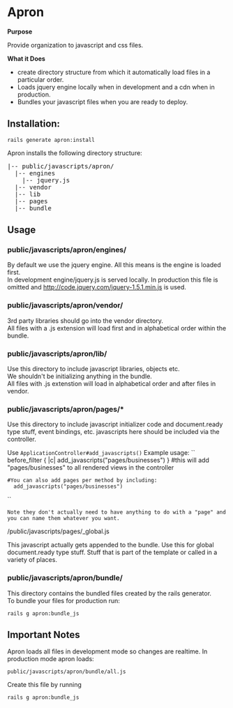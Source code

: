 # Apron

**Purpose**

Provide organization to javascript and css files.

**What it Does**

- create directory structure from which it automatically load files in a particular order.     
- Loads jquery engine locally when in development and a cdn when in production.    
- Bundles your javascript files when you are ready to deploy.

## Installation:

``rails generate apron:install``

Apron installs the following directory structure:
<pre>
|-- public/javascripts/apron/    
  |-- engines    
    |-- jquery.js    
  |-- vendor    
  |-- lib    
  |-- pages    
  |-- bundle    
</pre>

## Usage

### public/javascripts/apron/engines/

By default we use the jquery engine. All this means is the engine is loaded first.    
In development engine/jquery.js is served locally. In production this file is omitted and http://code.jquery.com/jquery-1.5.1.min.js is used.

### public/javascripts/apron/vendor/

3rd party libraries should go into the vendor directory.    
All files with a .js extension will load first and in alphabetical order within the bundle.

### public/javascripts/apron/lib/

Use this directory to include javascript libraries, objects etc.    
We shouldn't be initializing anything in the bundle.    
All files with .js extenstion will load in alphabetical order and after files in vendor.

### public/javascripts/apron/pages/*

Use this directory to include javascript initializer code and document.ready type stuff, event bindings, etc. javascripts here should be included via the controller.
    
Use ``ApplicationController#add_javascripts()``
    Example usage:
``  
    before_filter { |c| add_javascripts("pages/businesses") }
    #this will add "pages/businesses" to all rendered views in the controller
  
    #You can also add pages per method by including:
      add_javascripts("pages/businesses")
``
  
    Note they don't actually need to have anything to do with a "page" and you can name them whatever you want.

  /public/javascripts/pages/_global.js
 
This javascript actually gets appended to the bundle.
Use this for global document.ready type stuff. Stuff that is part of the template
or called in a variety of places.

### public/javascripts/apron/bundle/

This directory contains the bundled files created by the rails generator.    
To bundle your files for production run:

``
rails g apron:bundle_js
``

## Important Notes

Apron loads all files in development mode so changes are realtime.
In production mode apron loads:

``
public/javascripts/apron/bundle/all.js
``

Create this file by running 

``
rails g apron:bundle_js
``




  
  
